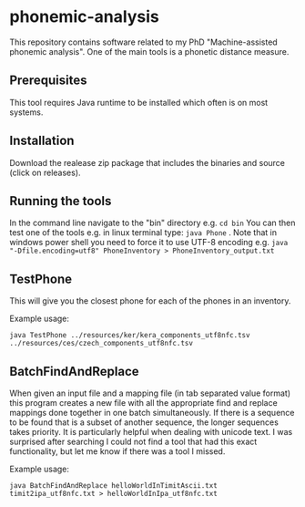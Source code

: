 # phonemic-analysis

This repository contains software related to my PhD "Machine-assisted phonemic analysis". One of the main tools is a phonetic distance measure.

## Prerequisites

This tool requires Java runtime to be installed which often is on most systems. 

## Installation

Download the realease zip package that includes the binaries and source (click on releases). 

## Running the tools

In the command line navigate to the "bin" directory e.g. `cd bin` You can then test one of the tools e.g. in linux terminal type: `java Phone` . Note that in windows power shell you need to force it to use UTF-8 encoding e.g. `java "-Dfile.encoding=utf8" PhoneInventory > PhoneInventory_output.txt`

## TestPhone

This will give you the closest phone for each of the phones in an inventory. 

Example usage:

`java TestPhone ../resources/ker/kera_components_utf8nfc.tsv ../resources/ces/czech_components_utf8nfc.tsv`

## BatchFindAndReplace 

When given an input file and a mapping file (in tab separated value format) this program creates a new file with all the appropriate find and replace mappings done together in one batch simultaneously. If there is a sequence to be found that is a subset of another sequence, the longer sequences takes priority. It is particularly helpful when dealing with unicode text. I was surprised after searching I could not find a tool that had this exact functionality, but let me know if there was a tool I missed.

Example usage:

`java BatchFindAndReplace helloWorldInTimitAscii.txt timit2ipa_utf8nfc.txt > helloWorldInIpa_utf8nfc.txt`
